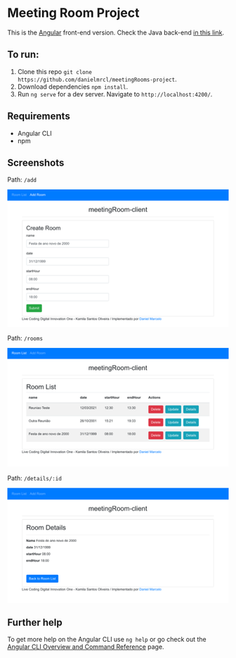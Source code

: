 # Meeting Room Project

This is the [Angular](https://angular.io/) front-end version. Check the Java back-end [in this link](https://github.com/danielmrcl/meetingRooms-api).

## To run:

1. Clone this repo `git clone https://github.com/danielmrcl/meetingRooms-project`.
2. Download dependencies `npm install`.
3. Run `ng serve` for a dev server. Navigate to `http://localhost:4200/`.

## Requirements

- Angular CLI
- npm

## Screenshots

Path: `/add`

<img src=".github/img/createroom.png" alt="Create Room" style="zoom:75%;" />

Path: `/rooms`

<img src=".github/img/roomlist.png" alt="Room List" style="zoom:75%;" />

Path: `/details/:id`

<img src=".github/img/roomdetails.png" alt="Room Details" style="zoom:75%;" />

## Further help

To get more help on the Angular CLI use `ng help` or go check out the [Angular CLI Overview and Command Reference](https://angular.io/cli) page.
